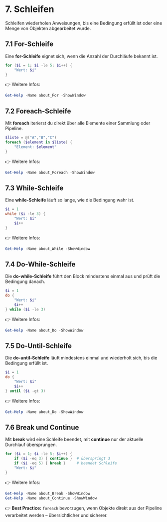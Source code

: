 # 7. Schleifen

Schleifen wiederholen Anweisungen, bis eine Bedingung erfüllt ist oder eine Menge von Objekten abgearbeitet wurde.

## 7.1 For-Schleife

Eine **for-Schleife** eignet sich, wenn die Anzahl der Durchläufe bekannt ist.

```powershell
for ($i = 1; $i -le 5; $i++) {
    "Wert: $i"
}
```

👉 Weitere Infos:  

```powershell
Get-Help -Name about_For -ShowWindow
```

## 7.2 Foreach-Schleife

Mit **foreach** iterierst du direkt über alle Elemente einer Sammlung oder Pipeline.

```powershell
$liste = @("A","B","C")
foreach ($element in $liste) {
    "Element: $element"
}
```

👉 Weitere Infos:  

```powershell
Get-Help -Name about_Foreach -ShowWindow
```

## 7.3 While-Schleife

Eine **while-Schleife** läuft so lange, wie die Bedingung wahr ist.

```powershell
$i = 1
while ($i -le 3) {
    "Wert: $i"
    $i++
}
```

👉 Weitere Infos:  

```powershell
Get-Help -Name about_While -ShowWindow
```

## 7.4 Do-While-Schleife

Die **do-while-Schleife** führt den Block mindestens einmal aus und prüft die Bedingung danach.

```powershell
$i = 1
do {
    "Wert: $i"
    $i++
} while ($i -le 3)
```

👉 Weitere Infos:  

```powershell
Get-Help -Name about_Do -ShowWindow
```

## 7.5 Do-Until-Schleife

Die **do-until-Schleife** läuft mindestens einmal und wiederholt sich, bis die Bedingung erfüllt ist.

```powershell
$i = 1
do {
    "Wert: $i"
    $i++
} until ($i -gt 3)
```

👉 Weitere Infos:  

```powershell
Get-Help -Name about_Do -ShowWindow
```

## 7.6 Break und Continue

Mit **break** wird eine Schleife beendet, mit **continue** nur der aktuelle Durchlauf übersprungen.

```powershell
for ($i = 1; $i -le 5; $i++) {
    if ($i -eq 3) { continue }  # überspringt 3
    if ($i -eq 5) { break }     # beendet Schleife
    "Wert: $i"
}
```

👉 Weitere Infos:  

```powershell
Get-Help -Name about_Break -ShowWindow
Get-Help -Name about_Continue -ShowWindow
```

👉 **Best Practice:** `foreach` bevorzugen, wenn Objekte direkt aus der Pipeline verarbeitet werden – übersichtlicher und sicherer.
